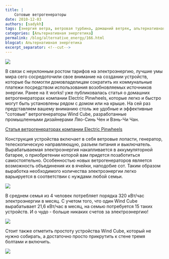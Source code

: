 ```yaml
---
title: |
    Сотовые ветрогенераторы
date: 2010-12-03
authors: [sadykh]
tags: [энергия ветра, ветровая турбина, домашний ветряк, альтернативная энергия, сотовый ветрогенератор]
categories: [Альтернативная энергетика]
permalink: /blog/alternative_energy/166.html
blogcat: Альтернативная энергетика
excerpt_separator: <!--cut-->
---
```



![](http://itw66.ru/uploads/images/00/00/05/2010/12/03/f65368.jpg)


В связи с неуклонным ростом тарифов на электроэнергию, лучшие умы мира сего сосредоточили свое внимание на создании устройств, которые бы помогли домовладелицам сократить их коммунальные платежи посредством использования возобновляемых источников энергии.
Ранее на it works! уже публиковалась статья о домашних ветрогенераторах компании Electric Pinwheels, которые легко и быстро могут быть установлены рядом с домом или на крыше.
На сей раз представляем вашему вниманию столь же удобные и эффективные "сотовые" ветрогенераторы Wind Cube, разработанные промышленными дизайнерами Ляо-Синь Чен и Вэнь-Чи Чан. 


<!--cut-->

[Статья ветрогенераторах компании Electric Pinwheels](http://itw66.ru/blog/alternative_energy/133.html)


Конструкция устройства включает в себя ветровые лопасти, генератор, телескопическую направляющую, разъем питания и выключатель. Вырабатываемая электроэнергия накапливается в аккумуляторной батарее, о приобретении которой вам придется позаботиться самостоятельно. Особенностью новых ветрогенераторов является возможность объединения их в ячейки, наподобие сот. Таким образом выработка необходимого количества электроэнергии легко варьируется в соответствии с нуждами любой семьи.
 

![](http://itw66.ru/uploads/images/00/00/05/2010/12/03/7d41bb.jpg)


В среднем семья из 4 человек потребляет порядка 320 кВт/час электроэнергии в месяц. С учетом того, что один Wind Cube вырабатывает 21,6 кВт/час в месяц, на семью потребуется 15 таких устройств. И о чудо - больше никаких счетов за электроэнергию!


![](http://itw66.ru/uploads/images/00/00/05/2010/12/03/b16451.jpg)


Стоит также отметить простоту устройства Wind Cube, который не нужно собирать, а достаточно просто прикрутить к стене тремя болтами и включить.  
 

![](http://itw66.ru/uploads/images/00/00/05/2010/12/03/194503.jpg)

